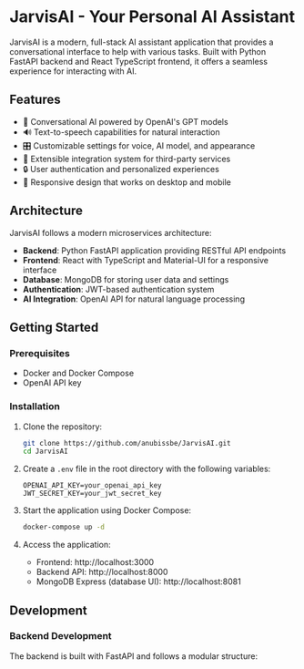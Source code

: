 # JarvisAI - Your Personal AI Assistant

JarvisAI is a modern, full-stack AI assistant application that provides a conversational interface to help with various tasks. Built with Python FastAPI backend and React TypeScript frontend, it offers a seamless experience for interacting with AI.

## Features

- 🤖 Conversational AI powered by OpenAI's GPT models
- 🔊 Text-to-speech capabilities for natural interaction
- 🎛️ Customizable settings for voice, AI model, and appearance
- 🔌 Extensible integration system for third-party services
- 🔒 User authentication and personalized experiences
- 📱 Responsive design that works on desktop and mobile

## Architecture

JarvisAI follows a modern microservices architecture:

- **Backend**: Python FastAPI application providing RESTful API endpoints
- **Frontend**: React with TypeScript and Material-UI for a responsive interface
- **Database**: MongoDB for storing user data and settings
- **Authentication**: JWT-based authentication system
- **AI Integration**: OpenAI API for natural language processing

## Getting Started

### Prerequisites

- Docker and Docker Compose
- OpenAI API key

### Installation

1. Clone the repository:
   ```bash
   git clone https://github.com/anubissbe/JarvisAI.git
   cd JarvisAI
   ```

2. Create a `.env` file in the root directory with the following variables:
   ```
   OPENAI_API_KEY=your_openai_api_key
   JWT_SECRET_KEY=your_jwt_secret_key
   ```

3. Start the application using Docker Compose:
   ```bash
   docker-compose up -d
   ```

4. Access the application:
   - Frontend: http://localhost:3000
   - Backend API: http://localhost:8000
   - MongoDB Express (database UI): http://localhost:8081

## Development

### Backend Development

The backend is built with FastAPI and follows a modular structure: